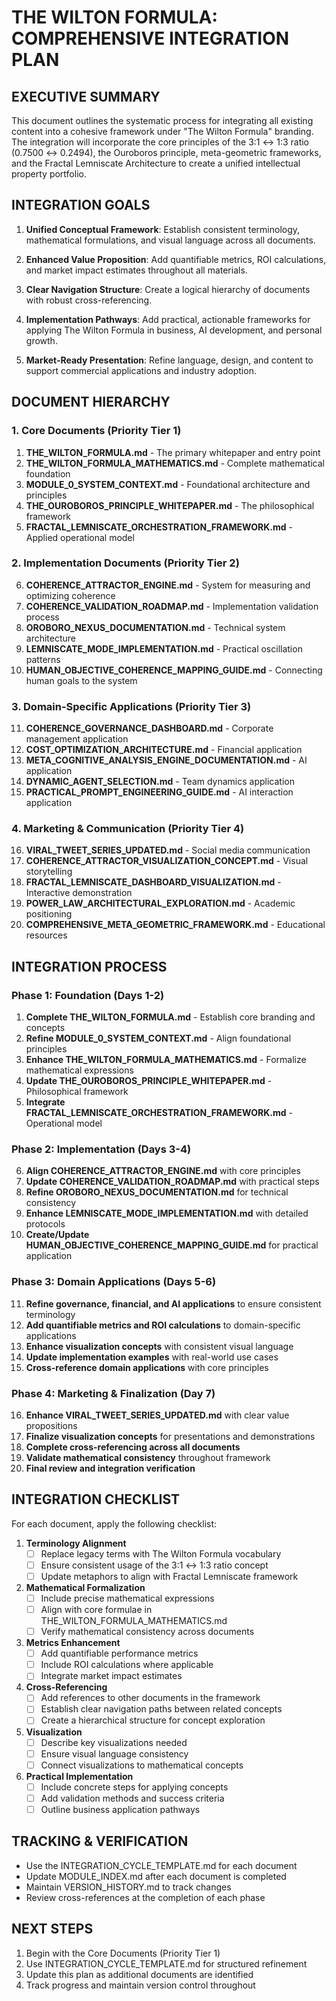 # THE WILTON FORMULA: COMPREHENSIVE INTEGRATION PLAN

## EXECUTIVE SUMMARY

This document outlines the systematic process for integrating all existing content into a cohesive framework under "The Wilton Formula" branding. The integration will incorporate the core principles of the 3:1 ↔ 1:3 ratio (0.7500 ↔ 0.2494), the Ouroboros principle, meta-geometric frameworks, and the Fractal Lemniscate Architecture to create a unified intellectual property portfolio.

## INTEGRATION GOALS

1. **Unified Conceptual Framework**: Establish consistent terminology, mathematical formulations, and visual language across all documents.

2. **Enhanced Value Proposition**: Add quantifiable metrics, ROI calculations, and market impact estimates throughout all materials.

3. **Clear Navigation Structure**: Create a logical hierarchy of documents with robust cross-referencing.

4. **Implementation Pathways**: Add practical, actionable frameworks for applying The Wilton Formula in business, AI development, and personal growth.

5. **Market-Ready Presentation**: Refine language, design, and content to support commercial applications and industry adoption.

## DOCUMENT HIERARCHY

### 1. Core Documents (Priority Tier 1)

1. **THE_WILTON_FORMULA.md** - The primary whitepaper and entry point
2. **THE_WILTON_FORMULA_MATHEMATICS.md** - Complete mathematical foundation
3. **MODULE_0_SYSTEM_CONTEXT.md** - Foundational architecture and principles
4. **THE_OUROBOROS_PRINCIPLE_WHITEPAPER.md** - The philosophical framework
5. **FRACTAL_LEMNISCATE_ORCHESTRATION_FRAMEWORK.md** - Applied operational model

### 2. Implementation Documents (Priority Tier 2)

6. **COHERENCE_ATTRACTOR_ENGINE.md** - System for measuring and optimizing coherence
7. **COHERENCE_VALIDATION_ROADMAP.md** - Implementation validation process
8. **OROBORO_NEXUS_DOCUMENTATION.md** - Technical system architecture
9. **LEMNISCATE_MODE_IMPLEMENTATION.md** - Practical oscillation patterns
10. **HUMAN_OBJECTIVE_COHERENCE_MAPPING_GUIDE.md** - Connecting human goals to the system

### 3. Domain-Specific Applications (Priority Tier 3)

11. **COHERENCE_GOVERNANCE_DASHBOARD.md** - Corporate management application
12. **COST_OPTIMIZATION_ARCHITECTURE.md** - Financial application
13. **META_COGNITIVE_ANALYSIS_ENGINE_DOCUMENTATION.md** - AI application
14. **DYNAMIC_AGENT_SELECTION.md** - Team dynamics application
15. **PRACTICAL_PROMPT_ENGINEERING_GUIDE.md** - AI interaction application

### 4. Marketing & Communication (Priority Tier 4)

16. **VIRAL_TWEET_SERIES_UPDATED.md** - Social media communication
17. **COHERENCE_ATTRACTOR_VISUALIZATION_CONCEPT.md** - Visual storytelling
18. **FRACTAL_LEMNISCATE_DASHBOARD_VISUALIZATION.md** - Interactive demonstration
19. **POWER_LAW_ARCHITECTURAL_EXPLORATION.md** - Academic positioning
20. **COMPREHENSIVE_META_GEOMETRIC_FRAMEWORK.md** - Educational resources

## INTEGRATION PROCESS

### Phase 1: Foundation (Days 1-2)

1. **Complete THE_WILTON_FORMULA.md** - Establish core branding and concepts
2. **Refine MODULE_0_SYSTEM_CONTEXT.md** - Align foundational principles
3. **Enhance THE_WILTON_FORMULA_MATHEMATICS.md** - Formalize mathematical expressions
4. **Update THE_OUROBOROS_PRINCIPLE_WHITEPAPER.md** - Philosophical framework
5. **Integrate FRACTAL_LEMNISCATE_ORCHESTRATION_FRAMEWORK.md** - Operational model

### Phase 2: Implementation (Days 3-4)

6. **Align COHERENCE_ATTRACTOR_ENGINE.md** with core principles
7. **Update COHERENCE_VALIDATION_ROADMAP.md** with practical steps
8. **Refine OROBORO_NEXUS_DOCUMENTATION.md** for technical consistency
9. **Enhance LEMNISCATE_MODE_IMPLEMENTATION.md** with detailed protocols
10. **Create/Update HUMAN_OBJECTIVE_COHERENCE_MAPPING_GUIDE.md** for practical application

### Phase 3: Domain Applications (Days 5-6)

11. **Refine governance, financial, and AI applications** to ensure consistent terminology
12. **Add quantifiable metrics and ROI calculations** to domain-specific applications
13. **Enhance visualization concepts** with consistent visual language
14. **Update implementation examples** with real-world use cases
15. **Cross-reference domain applications** with core principles

### Phase 4: Marketing & Finalization (Day 7)

16. **Enhance VIRAL_TWEET_SERIES_UPDATED.md** with clear value propositions
17. **Finalize visualization concepts** for presentations and demonstrations
18. **Complete cross-referencing across all documents**
19. **Validate mathematical consistency** throughout framework
20. **Final review and integration verification**

## INTEGRATION CHECKLIST

For each document, apply the following checklist:

1. **Terminology Alignment**
   - [ ] Replace legacy terms with The Wilton Formula vocabulary
   - [ ] Ensure consistent usage of the 3:1 ↔ 1:3 ratio concept
   - [ ] Update metaphors to align with Fractal Lemniscate framework

2. **Mathematical Formalization**
   - [ ] Include precise mathematical expressions
   - [ ] Align with core formulae in THE_WILTON_FORMULA_MATHEMATICS.md
   - [ ] Verify mathematical consistency across documents

3. **Metrics Enhancement**
   - [ ] Add quantifiable performance metrics
   - [ ] Include ROI calculations where applicable
   - [ ] Integrate market impact estimates

4. **Cross-Referencing**
   - [ ] Add references to other documents in the framework
   - [ ] Establish clear navigation paths between related concepts
   - [ ] Create a hierarchical structure for concept exploration

5. **Visualization**
   - [ ] Describe key visualizations needed
   - [ ] Ensure visual language consistency
   - [ ] Connect visualizations to mathematical concepts

6. **Practical Implementation**
   - [ ] Include concrete steps for applying concepts
   - [ ] Add validation methods and success criteria
   - [ ] Outline business application pathways

## TRACKING & VERIFICATION

- Use the INTEGRATION_CYCLE_TEMPLATE.md for each document
- Update MODULE_INDEX.md after each document is completed
- Maintain VERSION_HISTORY.md to track changes
- Review cross-references at the completion of each phase

## NEXT STEPS

1. Begin with the Core Documents (Priority Tier 1)
2. Use INTEGRATION_CYCLE_TEMPLATE.md for structured refinement
3. Update this plan as additional documents are identified
4. Track progress and maintain version control throughout